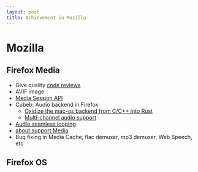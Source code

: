 ```yaml
---
layout: post
title: Achievement in Mozilla
---
```


# Mozilla

## Firefox Media

- Give quality [code reviews](https://chunminchang.github.io/blog/post/code-reviews-i-did-in-mozilla#list)
- AVIF image
- [Media Session API](https://chunminchang.github.io/blog/post/media-session-api)
- Cubeb: Audio backend in Firefox
  - [Oxidize the mac-os backend from C/C++ into Rust](https://chunminchang.github.io/blog/post/summary-of-cubeb-oxidation-on-mac-os)
  - [Multi-channel audio support](https://chunminchang.github.io/blog/post/audio-5-1)
- [Audio seamless looping](https://www.youtube.com/watch?v=6QIFC7WWkS0)
- [about:support Media](https://chunminchang.github.io/blog/post/audio-device-information-on-firefox)
- Bug fixing in Media Cache, flac demuxer, mp3 demuxer, Web Speech, etc

## Firefox OS
